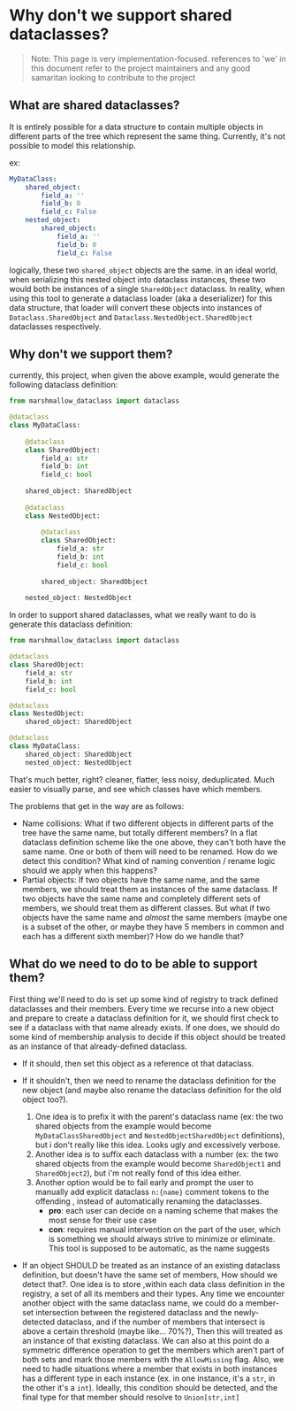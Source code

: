 # Why don't we support shared dataclasses?

> Note: This page is very implementation-focused. references to 'we' in this document refer to the project maintainers 
and any good samaritan looking to contribute to the project

## What are shared dataclasses?
It is entirely possible for a data structure to contain multiple objects in different parts of the tree which represent 
the same thing. Currently, it's not possible to model this relationship.

ex:
```yaml
MyDataClass:
    shared_object:
        field_a: ''
        field_b: 0
        field_c: False
    nested_object:
        shared_object:
            field_a: ''
            field_b: 0
            field_c: False
```
logically, these two `shared_object` objects are the same. in an ideal world, when serializing this nested object into 
dataclass instances, these two would both be instances of a single `SharedObject` dataclass. In reality, when using 
this tool to generate a dataclass loader (aka a deserializer) for this data structure, that loader will convert these 
objects into instances of `Dataclass.SharedObject` and `Dataclass.NestedObject.SharedObject` dataclasses respectively.

## Why don't we support them?
currently, this project, when given the above example, would generate the following dataclass definition:
```python
from marshmallow_dataclass import dataclass

@dataclass
class MyDataClass:
    
    @dataclass
    class SharedObject:
        field_a: str
        field_b: int
        field_c: bool
        
    shared_object: SharedObject
    
    @dataclass
    class NestedObject:
    
        @dataclass
        class SharedObject:
            field_a: str
            field_b: int
            field_c: bool
            
        shared_object: SharedObject
    
    nested_object: NestedObject
```

In order to support shared dataclasses, what we really want to do is generate this dataclass definition:
```python
from marshmallow_dataclass import dataclass

@dataclass
class SharedObject:
    field_a: str
    field_b: int
    field_c: bool

@dataclass
class NestedObject:            
    shared_object: SharedObject

@dataclass
class MyDataClass:        
    shared_object: SharedObject
    nested_object: NestedObject
```

That's much better, right? cleaner, flatter, less noisy, deduplicated. Much easier to visually parse, and see which 
classes have which members.

The problems that get in the way are as follows:
 - Name collisions: What if two different objects in different parts of the tree have the same name, but totally 
   different members? In a flat dataclass definition scheme like the one above, they can't both have the same name. 
   One or both of them will need to be renamed. How do we detect this condition? What kind of naming convention / 
   rename logic should we apply when this happens?
 - Partial objects: If two objects have the same name, and the same members, we should treat them as instances of the 
   same dataclass. If two objects have the same name and completely different sets of members, we should treat them as 
   different classes. But what if two objects have the same name and *almost* the same members (maybe one is a subset 
   of the other, or maybe they have 5 members in common and each has a different sixth member)? How do we handle that?
 
## What do we need to do to be able to support them?
First thing we'll need to do is set up some kind of registry to track defined dataclasses and their members. Every time 
we recurse into a new object and prepare to create a dataclass definition for it, we should first check to see if a 
dataclass with that name already exists.
If one does, we should do some kind of membership analysis to decide if this object should be treated as an instance of 
that already-defined dataclass. 

 - If it should, then set this object as a reference ot that dataclass. 

 - If it shouldn't, then we need to rename the dataclass definition for the new object (and maybe also rename the 
   dataclass definition for the old object too?). 
    1. One idea is to prefix it with the parent's dataclass name (ex: the two shared objects from the example would 
       become `MyDataClassSharedObject` and `NestedObjectSharedObject` definitions), but i don't really like this idea. 
       Looks ugly and excessively verbose. 
    2. Another idea is to suffix each dataclass with a number (ex: the two shared objects from the example would 
       become `SharedObject1` and `SharedObject2`), but i'm not really fond of this idea either. 
    3. Another option would be to fail early and prompt the user to manually add explicit dataclass `n:{name}` comment 
       tokens to the offending , instead of automatically renaming the dataclasses.
        - **pro**: each user can decide on a naming scheme that makes the most sense for their use case
        - **con**: requires manual intervention on the part of the user, which is something we should always strive to 
          minimize or eliminate. This tool is supposed to be automatic, as the name suggests
     
 - If an object SHOULD be treated as an instance of an existing dataclass definition, but doesn't have the same set of 
   members, How should we detect that?. One idea is to store ,within each data class definition in the registry, a set 
   of all its members and their types. Any time we encounter another object with the same dataclass name, we could do a 
   member-set intersection between the registered dataclass and the newly-detected dataclass, and if the number of 
   members that intersect is above a certain threshold (maybe like... 70%?), Then this will treated as an instance of 
   that existing dataclass. We can also at this point do a symmetric difference operation to get the members which 
   aren't part of both sets and mark those members with the `AllowMissing` flag. Also, we need to hadle situations 
   where a member that exists in both instances has a different type in each instance (ex. in one instance, it's a `str`, 
   in the other it's a `int`). Ideally, this condition should be detected, and the final type for that member 
   should resolve to `Union[str,int]`